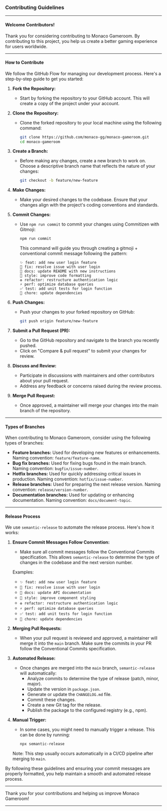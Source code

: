 ### Contributing Guidelines

---

#### Welcome Contributors!

Thank you for considering contributing to Monaco Gameroom. By contributing to this project, you help us create a better gaming experience for users worldwide.

---

#### How to Contribute

We follow the GitHub Flow for managing our development process. Here's a step-by-step guide to get you started:

1. **Fork the Repository:**

   - Start by forking the repository to your GitHub account. This will create a copy of the project under your account.

2. **Clone the Repository:**

   - Clone the forked repository to your local machine using the following command:
     ```bash
     git clone https://github.com/monaco-gg/monaco-gameroom.git
     cd monaco-gameroom
     ```

3. **Create a Branch:**

   - Before making any changes, create a new branch to work on. Choose a descriptive branch name that reflects the nature of your changes:
     ```bash
     git checkout -b feature/new-feature
     ```

4. **Make Changes:**

   - Make your desired changes to the codebase. Ensure that your changes align with the project's coding conventions and standards.

5. **Commit Changes:**

   - Use `npm run commit` to commit your changes using Commitizen with Gitmoji:
     ```bash
     npm run commit
     ```
     This command will guide you through creating a gitmoji + conventional commit message following the pattern:
     ```
     ✨ feat: add new user login feature
     🐛 fix: resolve issue with user login
     📝 docs: update README with new instructions
     🎨 style: improve code formatting
     ♻️ refactor: restructure authentication logic
     ⚡️ perf: optimize database queries
     ✅ test: add unit tests for login function
     🔧 chore: update dependencies
     ```

6. **Push Changes:**

   - Push your changes to your forked repository on GitHub:
     ```bash
     git push origin feature/new-feature
     ```

7. **Submit a Pull Request (PR):**

   - Go to the GitHub repository and navigate to the branch you recently pushed.
   - Click on "Compare & pull request" to submit your changes for review.

8. **Discuss and Review:**

   - Participate in discussions with maintainers and other contributors about your pull request.
   - Address any feedback or concerns raised during the review process.

9. **Merge Pull Request:**
   - Once approved, a maintainer will merge your changes into the main branch of the repository.

---

#### Types of Branches

When contributing to Monaco Gameroom, consider using the following types of branches:

- **Feature branches:** Used for developing new features or enhancements. Naming convention: `feature/feature-name`.
- **Bug fix branches:** Used for fixing bugs found in the main branch. Naming convention: `bugfix/issue-number`.
- **Hotfix branches:** Used for quickly addressing critical issues in production. Naming convention: `hotfix/issue-number`.
- **Release branches:** Used for preparing the next release version. Naming convention: `release/version-number`.
- **Documentation branches:** Used for updating or enhancing documentation. Naming convention: `docs/document-topic`.

---

#### Release Process

We use `semantic-release` to automate the release process. Here's how it works:

1. **Ensure Commit Messages Follow Convention:**

   - Make sure all commit messages follow the Conventional Commits specification. This allows `semantic-release` to determine the type of changes in the codebase and the next version number.

   Examples:

   - `✨ feat: add new user login feature`
   - `🐛 fix: resolve issue with user login`
   - `📝 docs: update API documentation`
   - `🎨 style: improve component styling`
   - `♻️ refactor: restructure authentication logic`
   - `⚡️ perf: optimize database queries`
   - `✅ test: add unit tests for login function`
   - `🔧 chore: update dependencies`

2. **Merging Pull Requests:**

   - When your pull request is reviewed and approved, a maintainer will merge it into the `main` branch. Make sure the commits in your PR follow the Conventional Commits specification.

3. **Automated Release:**

   - Once changes are merged into the `main` branch, `semantic-release` will automatically:
     - Analyze commits to determine the type of release (patch, minor, major).
     - Update the version in `package.json`.
     - Generate or update the `CHANGELOG.md` file.
     - Commit these changes.
     - Create a new Git tag for the release.
     - Publish the package to the configured registry (e.g., npm).

4. **Manual Trigger:**

   - In some cases, you might need to manually trigger a release. This can be done by running:
     ```bash
     npx semantic-release
     ```

   Note: This step usually occurs automatically in a CI/CD pipeline after merging to `main`.

By following these guidelines and ensuring your commit messages are properly formatted, you help maintain a smooth and automated release process.

---

Thank you for your contributions and helping us improve Monaco Gameroom!

---
